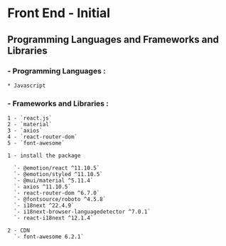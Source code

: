 # Front End - Initial

## Programming Languages and Frameworks and Libraries

### - Programming Languages : 

    * Javascript

### - Frameworks and Libraries :

    1 - `react.js`
    2 - `material`
    3 - `axios`
    4 - `react-router-dom`
    5 - `font-awesome`

    1 - install the package

      `- @emotion/react ^11.10.5`
      `- @emotion/styled ^11.10.5`
      `- @mui/material ^5.11.4`
      `- axios ^11.10.5`
      `- react-router-dom ^6.7.0`
      `- @fontsource/roboto ^4.5.8`
      `- i18next ^22.4.9`
      `- i18next-browser-languagedetector ^7.0.1`
      `- react-i18next ^12.1.4`

    2 - CDN
      `- font-awesome 6.2.1`

